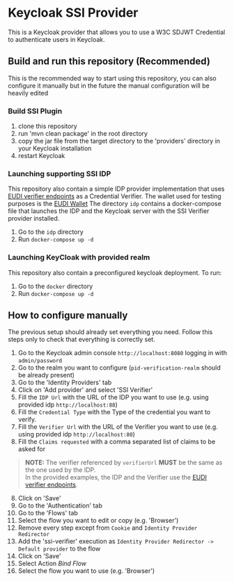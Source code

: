 # Keycloak SSI Provider

This is a Keycloak provider that allows you to use a W3C SDJWT Credential to authenticate users in Keycloak.

## Build and run this repository (Recommended)
This is the recommended way to start using this repository, you can also configure it manually but in the future the manual configuration will be heavily edited

### Build SSI Plugin

1. clone this repository
2. run 'mvn clean package' in the root directory
3. copy the jar file from the target directory to the 'providers' directory in your Keycloak installation
4. restart Keycloak

### Launching supporting SSI IDP

This repository also contain a simple IDP provider implementation that uses [EUDI verifier endpoints](https://verifier-backend.eudiw.dev) as a Credential Verifier.
The wallet used for testing purposes is the [EUDI Wallet](https://github.com/eu-digital-identity-wallet/eudi-app-android-wallet-ui/tree/main)
The directory `idp` contains a docker-compose file that launches the IDP and the Keycloak server with the SSI Verifier provider installed.

1. Go to the `idp` directory
2. Run `docker-compose up -d`

### Launching KeyCloak with provided realm

This repository also contain a preconfigured keycloak deployment. To run:

1. Go to the `docker` directory
2. Run `docker-compose up -d`

## How to configure manually

The previous setup should already set everything you need. Follow this steps only to check that everything is correctly set.

1. Go to the Keycloak admin console `http://localhost:8080` logging in with `admin/password`
2. Go to the realm you want to configure (`pid-verification-realm` should be already present)
3. Go to the 'Identity Providers' tab
4. Click on 'Add provider' and select 'SSI Verifier'
5. Fill the `IDP Url` with the URL of the IDP you want to use (e.g. using provided idp `http://localhost:88`)
6. Fill the `Credential Type` with the Type of the credential you want to verify.
7. Fill the `Verifier Url` with the URL of the Verifier you want to use (e.g. using provided idp `http://localhost:80`)
8. Fill the `Claims requested` with a comma separated list of claims to be asked for

> **NOTE:** The verifier referenced by `verifierUrl` **MUST** be the same as the one used by the IDP.  \
> In the provided examples, the IDP and the Verifier use the [EUDI verifier endpoints](https://verifier-backend.eudiw.dev).

8. Click on 'Save'
9. Go to the 'Authentication' tab
10. Go to the 'Flows' tab
11. Select the flow you want to edit or copy (e.g. 'Browser')
12. Remove every step except from `Cookie` and `Identity Provider Redirector`
13. Add the 'ssi-verifier' execution as `Identity Provider Redirector -> Default provider` to the flow
14. Click on 'Save'
15. Select Action _Bind Flow_
16. Select the flow you want to use (e.g. 'Browser')

